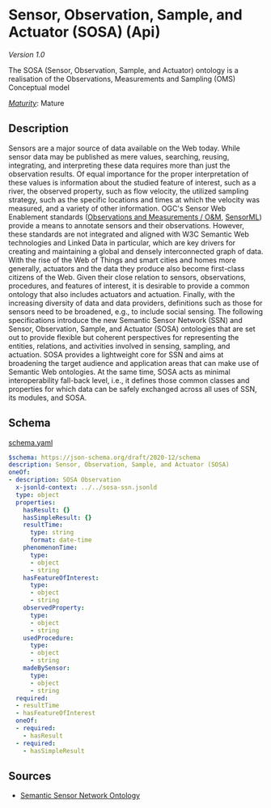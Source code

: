 # Sensor, Observation, Sample, and Actuator (SOSA) (Api)

*Version 1.0*

The SOSA (Sensor, Observation, Sample, and Actuator) ontology  is a realisation of the Observations, Measurements and Sampling (OMS) Conceptual model

[*Maturity*](https://github.com/cportele/ogcapi-building-blocks#building-block-maturity): Mature

## Description

Sensors are a major source of data available on the Web today. While sensor data may be published as mere values,
searching, reusing, integrating, and interpreting these data requires more than just the observation results. Of equal
importance for the proper interpretation of these values is information about the studied feature of interest, such as a
river, the observed property, such as flow velocity, the utilized sampling strategy, such as the specific locations and
times at which the velocity was measured, and a variety of other information. OGC's Sensor Web Enablement
standards ([Observations and Measurements / O&M](http://www.opengeospatial.org/standards/om),
[SensorML](http://portal.opengeospatial.org/files/55939)) provide a means to annotate sensors and their observations.
However, these standards are not integrated and aligned with W3C Semantic Web technologies and Linked Data in
particular, which are key drivers for creating and maintaining a global and densely interconnected graph of data. With
the rise of the Web of Things and smart cities and homes more generally, actuators and the data they produce also become
first-class citizens of the Web. Given their close relation to sensors, observations, procedures, and features of
interest, it is desirable to provide a common ontology that also includes actuators and actuation. Finally, with the
increasing diversity of data and data providers, definitions such as those for sensors need to be broadened, e.g., to
include social sensing. The following specifications introduce the new Semantic Sensor Network (SSN) and Sensor,
Observation, Sample, and Actuator (SOSA) ontologies that are set out to provide flexible but coherent perspectives for
representing the entities, relations, and activities involved in sensing, sampling, and actuation. SOSA provides a
lightweight core for SSN and aims at broadening the target audience and application areas that can make use of Semantic
Web ontologies. At the same time, SOSA acts as minimal interoperability fall-back level, i.e., it defines those common
classes and properties for which data can be safely exchanged across all uses of SSN, its modules, and SOSA.

## Schema

[schema.yaml](https://raw.githubusercontent.com/opengeospatial/ogcapi-sosa/master/unstable/sosa/_superbblock/schema.yaml)

```yaml
$schema: https://json-schema.org/draft/2020-12/schema
description: Sensor, Observation, Sample, and Actuator (SOSA)
oneOf:
- description: SOSA Observation
  x-jsonld-context: ../../sosa-ssn.jsonld
  type: object
  properties:
    hasResult: {}
    hasSimpleResult: {}
    resultTime:
      type: string
      format: date-time
    phenomenonTime:
      type:
      - object
      - string
    hasFeatureOfInterest:
      type:
      - object
      - string
    observedProperty:
      type:
      - object
      - string
    usedProcedure:
      type:
      - object
      - string
    madeBySensor:
      type:
      - object
      - string
  required:
  - resultTime
  - hasFeatureOfInterest
  oneOf:
  - required:
    - hasResult
  - required:
    - hasSimpleResult

```
## Sources

* [Semantic Sensor Network Ontology](https://www.w3.org/TR/vocab-ssn/)
